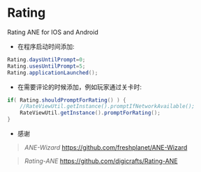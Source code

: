 Rating
======

Rating ANE for IOS and Android

* 在程序启动时间添加:

```actionscript
Rating.daysUntilPrompt=0;
Rating.usesUntilPrompt=5;
Rating.applicationLaunched();
```
	
* 在需要评论的时候添加，例如玩家通过关卡时:

```actionscript
if( Rating.shouldPromptForRating() ) {
	//RateViewUtil.getInstance().promptIfNetworkAvailable();
	RateViewUtil.getInstance().promptForRating();
}
```

* 感谢

>*ANE-Wizard*
> https://github.com/freshplanet/ANE-Wizard

>*Rating-ANE*
> https://github.com/digicrafts/Rating-ANE
